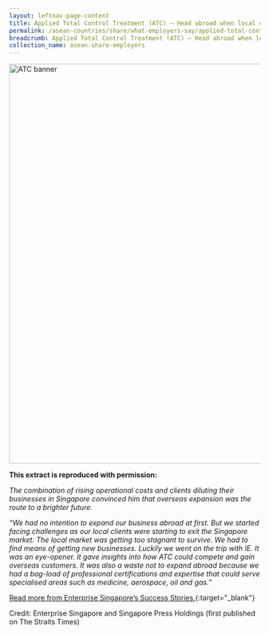 ```yaml
---
layout: leftnav-page-content
title: Applied Total Control Treatment (ATC) – Head abroad when local customer base dries up
permalink: /asean-countries/share/what-employers-say/applied-total-control-treatment/
breadcrumb: Applied Total Control Treatment (ATC) – Head abroad when local customer base dries up
collection_name: asean-share-employers
---
```


<img src="\images\asean-employers\ATC-banner.jpg" alt="ATC banner" style="width:800px;" />

**This extract is reproduced with permission:**

*The combination of rising operational costs and clients diluting their businesses in Singapore convinced him that overseas expansion was the route to a brighter future.*

*“We had no intention to expand our business abroad at first. But we started facing challenges as our local clients were starting to exit the Singapore market. The local market was getting too stagnant to survive. We had to find means of getting new businesses. Luckily we went on the trip with IE. It was an eye-opener. It gave insights into how ATC could compete and gain overseas customers. It was also a waste not to expand abroad because we had a bag-load of professional certifications and expertise that could serve specialised areas such as medicine, aerospace, oil and gas.”*

[Read more from Enterprise Singapore’s Success Stories.](https://ie.enterprisesg.gov.sg/Venture-Overseas/Browse-By-Market/Asia-Pacific/Malaysia/Success-Stories/cs/Success-Stories/Head-abroad-when-local-customer-base-dries-up){:target="_blank"}

Credit: Enterprise Singapore and Singapore Press Holdings (first published on The Straits Times)